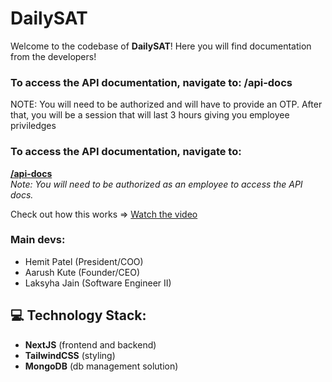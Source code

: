 # DailySAT

Welcome to the codebase of **DailySAT**! Here you will find documentation from the developers!

### To access the API documentation, navigate to: /api-docs

NOTE: You will need to be authorized and will have to provide an OTP. After that, you will be a session that will last 3 hours giving you employee priviledges

### To access the API documentation, navigate to: 
[**/api-docs**](#)  
*Note: You will need to be authorized as an employee to access the API docs.*

Check out how this works => [Watch the video](https://www.youtube.com/watch?v=jadVJ__3H2s)

### Main devs:
- Hemit Patel (President/COO)
- Aarush Kute (Founder/CEO)
- Laksyha Jain (Software Engineer II)

## 💻 Technology Stack:

- **NextJS** (frontend and backend)
- **TailwindCSS** (styling)
- **MongoDB** (db management solution)
